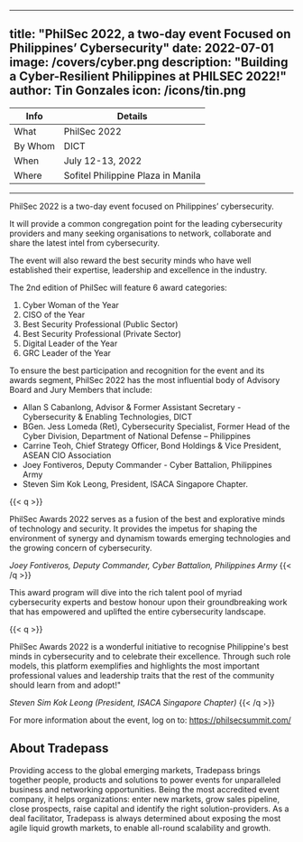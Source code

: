 
---
title: "PhilSec 2022, a two-day event Focused on Philippines’ Cybersecurity"
date: 2022-07-01
image: /covers/cyber.png
description: "Building a Cyber-Resilient Philippines at PHILSEC 2022!"
author: Tin Gonzales
icon: /icons/tin.png
---


<!-- Friday, July 1, 2022 -->

Info | Details 
--- | ---
What | PhilSec 2022
By Whom | DICT
When | July 12-13, 2022
Where | Sofitel Philippine Plaza in Manila
---


PhilSec 2022 is a two-day event focused on Philippines’ cybersecurity.

It will provide a common congregation point for the leading cybersecurity providers and many seeking organisations to network, collaborate and share the latest intel from cybersecurity. 

The event will also reward the best security minds who have well established their expertise, leadership and excellence in the industry.

<!-- Philippines’ premier cybersecurity event - PhilSec 2022, that aims to support The Department of Information and Communications Technology, will also acknowledge the best of cybersecurity talents at its award segment i.e., PhilSec Awards 2022.  -->


The 2nd edition of PhilSec will feature 6 award categories:

1. Cyber Woman of the Year
2. CISO of the Year
3. Best Security Professional (Public Sector)
4. Best Security Professional (Private Sector)
5. Digital Leader of the Year
6. GRC Leader of the Year

To ensure the best participation and recognition for the event and its awards segment, PhilSec 2022 has the most influential body of Advisory Board and Jury Members that include:
- Allan S Cabanlong, Advisor & Former Assistant Secretary - Cybersecurity & Enabling Technologies, DICT
- BGen. Jess Lomeda (Ret), Cybersecurity Specialist, Former Head of the Cyber Division, Department of National Defense – Philippines
- Carrine Teoh, Chief  Strategy Officer, Bond Holdings & Vice President, ASEAN CIO Association
- Joey Fontiveros, Deputy Commander - Cyber Battalion, Philippines Army
- Steven Sim Kok Leong, President, ISACA Singapore Chapter.

<!-- As one of the esteemed jury members,  is of the opinion, “ -->
{{< q >}}
<p>PhilSec Awards 2022 serves as a fusion of the best and explorative minds of technology and security. It provides the impetus for shaping the environment of synergy and dynamism towards emerging technologies and the growing concern of cybersecurity.</p>
<cite>Joey Fontiveros, Deputy Commander, Cyber Battalion, Philippines Army</cite>
{{< /q >}}


This award program will dive into the rich talent pool of myriad cybersecurity experts and bestow honour upon their groundbreaking work that has empowered and uplifted the entire cybersecurity landscape.

{{< q >}}
<p>PhilSec Awards 2022 is a wonderful  initiative to recognise Philippine's best minds in cybersecurity and to celebrate their excellence. Through such role models, this platform exemplifies and highlights the most important professional values and leadership traits that the rest of the community should learn from and adopt!"</p>
<cite>Steven Sim Kok Leong (President, ISACA Singapore Chapter)</cite>
{{< /q >}}

For more information about the event, log on to: https://philsecsummit.com/


## About Tradepass

Providing access to the global emerging markets, Tradepass brings together people, products and solutions to power events for unparalleled business and networking opportunities. Being the most accredited event company, it helps organizations: enter new markets, grow sales pipeline, close prospects, raise capital and identify the right solution-providers. As a deal facilitator, Tradepass is always determined about exposing the most agile liquid growth markets, to enable all-round scalability and growth.
